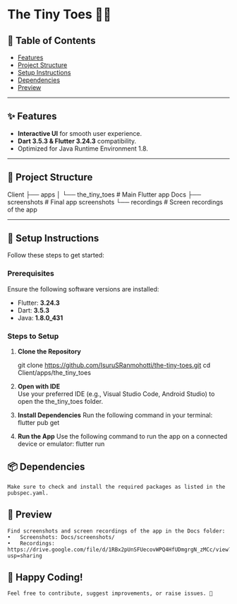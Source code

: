 # The Tiny Toes 🍼👶


## 📖 Table of Contents
- [Features](#-features)
- [Project Structure](#-project-structure)
- [Setup Instructions](#-setup-instructions)
- [Dependencies](#-dependencies)
- [Preview](#-preview)

---

## ✨ Features
- **Interactive UI** for smooth user experience.
- **Dart 3.5.3 & Flutter 3.24.3** compatibility.
- Optimized for Java Runtime Environment 1.8.

---

## 📂 Project Structure

Client
├── apps
│   └── the_tiny_toes  # Main Flutter app
Docs
├── screenshots  # Final app screenshots
└── recordings   # Screen recordings of the app

---

## 🔧 Setup Instructions

Follow these steps to get started:

### Prerequisites
Ensure the following software versions are installed:
- Flutter: **3.24.3**
- Dart: **3.5.3**
- Java: **1.8.0_431**

### Steps to Setup
1. **Clone the Repository**  
   
   git clone https://github.com/IsuruSRanmohotti/the-tiny-toes.git
   cd Client/apps/the_tiny_toes

2. **Open with IDE**  
    Use your preferred IDE (e.g., Visual Studio Code, Android Studio) to open the the_tiny_toes folder.

3. **Install Dependencies**
    Run the following command in your terminal:
    flutter pub get

4. **Run the App**
    Use the following command to run the app on a connected device or emulator:
    flutter run


## 📦 Dependencies
    Make sure to check and install the required packages as listed in the pubspec.yaml.

## 📸 Preview
    Find screenshots and screen recordings of the app in the Docs folder:
	•	Screenshots: Docs/screenshots/
	•	Recordings: https://drive.google.com/file/d/1RBx2pUnSFUecovWPQ4HfUDmgrgN_zMCc/view?usp=sharing

## 🚀 Happy Coding!
    Feel free to contribute, suggest improvements, or raise issues. 🌟
